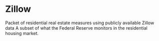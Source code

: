 # Zillow
Packet of residential real estate measures using publicly available Zillow data
A subset of what the Federal Reserve monitors in the residential housing market.
